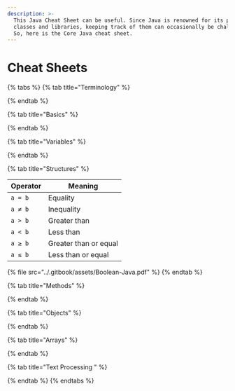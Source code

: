 ```yaml
---
description: >-
  This Java Cheat Sheet can be useful. Since Java is renowned for its pre-built
  classes and libraries, keeping track of them can occasionally be challenging.
  So, here is the Core Java cheat sheet.
---
```


# Cheat Sheets

{% tabs %}
{% tab title="Terminology" %}

{% endtab %}

{% tab title="Basics" %}

{% endtab %}

{% tab title="Variables" %}

{% endtab %}

{% tab title="Structures" %}


| Operator | Meaning               |
| -------- | --------------------- |
| `a = b`  | Equality              |
| `a ≠ b`  | Inequality            |
| `a > b`  | Greater than          |
| `a < b`  | Less than             |
| `a ≥ b`  | Greater than or equal |
| `a ≤ b`  | Less than or equal    |

{% file src="../.gitbook/assets/Boolean-Java.pdf" %}
{% endtab %}

{% tab title="Methods" %}

{% endtab %}

{% tab title="Objects" %}

{% endtab %}

{% tab title="Arrays" %}

{% endtab %}

{% tab title="Text Processing " %}

{% endtab %}
{% endtabs %}
